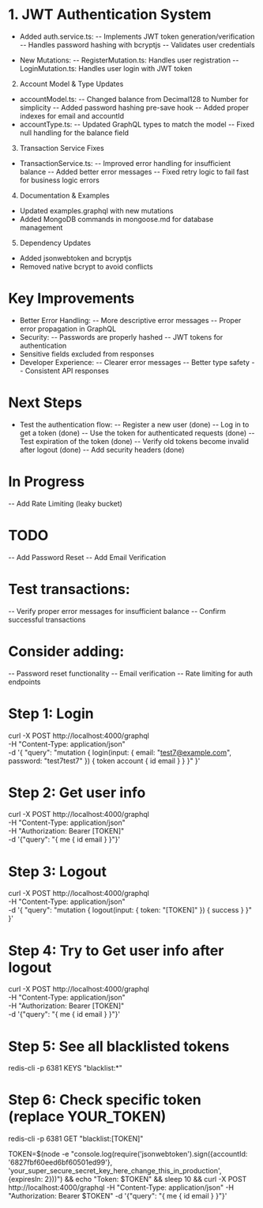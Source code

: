 # 1. JWT Authentication System
- Added auth.service.ts:
-- Implements JWT token generation/verification
-- Handles password hashing with bcryptjs
-- Validates user credentials

- New Mutations:
-- RegisterMutation.ts: Handles user registration
-- LoginMutation.ts: Handles user login with JWT token

2. Account Model & Type Updates
- accountModel.ts:
-- Changed balance from Decimal128 to Number for simplicity
-- Added password hashing pre-save hook
-- Added proper indexes for email and accountId
- accountType.ts:
-- Updated GraphQL types to match the model
-- Fixed null handling for the balance field

3. Transaction Service Fixes
- TransactionService.ts:
-- Improved error handling for insufficient balance
-- Added better error messages
-- Fixed retry logic to fail fast for business logic errors

4. Documentation & Examples
- Updated examples.graphql with new mutations
- Added MongoDB commands in mongoose.md for database management

5. Dependency Updates
- Added jsonwebtoken and bcryptjs
- Removed native bcrypt to avoid conflicts

# Key Improvements
- Better Error Handling:
-- More descriptive error messages
-- Proper error propagation in GraphQL
- Security:
-- Passwords are properly hashed
-- JWT tokens for authentication
- Sensitive fields excluded from responses
- Developer Experience:
-- Clearer error messages
-- Better type safety
-- Consistent API responses

# Next Steps
- Test the authentication flow:
-- Register a new user (done)
-- Log in to get a token (done)
-- Use the token for authenticated requests (done)
-- Test expiration of the token (done)
-- Verify old tokens become invalid after logout (done)
-- Add security headers (done)

# In Progress
-- Add Rate Limiting (leaky bucket)

# TODO
-- Add Password Reset
-- Add Email Verification

# Test transactions:
-- Verify proper error messages for insufficient balance
-- Confirm successful transactions

# Consider adding:
-- Password reset functionality
-- Email verification
-- Rate limiting for auth endpoints


# Step 1: Login
curl -X POST http://localhost:4000/graphql \
  -H "Content-Type: application/json" \
  -d '{
    "query": "mutation { login(input: { email: \"test7@example.com\", password: \"test7test7\" }) { token account { id email } } }"
  }'

# Step 2: Get user info
curl -X POST http://localhost:4000/graphql \
  -H "Content-Type: application/json" \
  -H "Authorization: Bearer [TOKEN]" \
  -d '{"query": "{ me { id email } }"}'

# Step 3: Logout
curl -X POST http://localhost:4000/graphql \
  -H "Content-Type: application/json" \
  -d '{
    "query": "mutation { logout(input: { token: \"[TOKEN]\" }) { success } }"
  }'

# Step 4: Try to Get user info after logout
curl -X POST http://localhost:4000/graphql \
  -H "Content-Type: application/json" \
  -H "Authorization: Bearer [TOKEN]" \
  -d '{"query": "{ me { id email } }"}'

# Step 5: See all blacklisted tokens
redis-cli -p 6381 KEYS "blacklist:*"

# Step 6: Check specific token (replace YOUR_TOKEN)
redis-cli -p 6381 GET "blacklist:[TOKEN]"


TOKEN=$(node -e "console.log(require('jsonwebtoken').sign({accountId: '6827fbf60eed6bf60501ed99'}, 'your_super_secure_secret_key_here_change_this_in_production', {expiresIn: 2}))") && echo "Token: $TOKEN" && sleep 10 && curl -X POST http://localhost:4000/graphql -H "Content-Type: application/json" -H "Authorization: Bearer $TOKEN" -d '{"query": "{ me { id email } }"}'